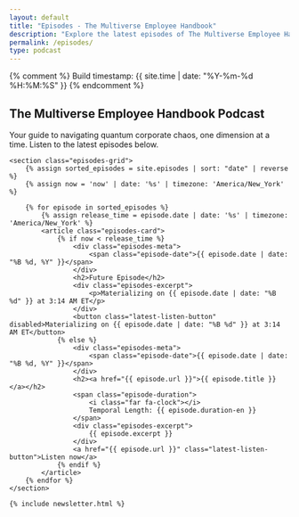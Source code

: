 ```yaml
---
layout: default
title: "Episodes - The Multiverse Employee Handbook"
description: "Explore the latest episodes of The Multiverse Employee Handbook, a podcast blending humor and science fiction."
permalink: /episodes/
type: podcast
---
```


{% comment %} Build timestamp: {{ site.time | date: "%Y-%m-%d %H:%M:%S" }} {% endcomment %}

<div class="background-container">
    <div class="background-overlay"></div>
</div>

<div class="main-container">
    <section class="episodes-header">
        <h1>The Multiverse Employee Handbook Podcast</h1>
        <p class="episodes-intro">Your guide to navigating quantum corporate chaos, one dimension at a time. Listen to the latest episodes below.</p>
    </section>

    <section class="episodes-grid">
        {% assign sorted_episodes = site.episodes | sort: "date" | reverse %}
        {% assign now = 'now' | date: '%s' | timezone: 'America/New_York' %}

        {% for episode in sorted_episodes %}
            {% assign release_time = episode.date | date: '%s' | timezone: 'America/New_York' %}
            <article class="episodes-card">
                {% if now < release_time %}
                    <div class="episodes-meta">
                        <span class="episode-date">{{ episode.date | date: "%B %d, %Y" }}</span>
                    </div>
                    <h2>Future Episode</h2>
                    <div class="episodes-excerpt">
                        <p>Materializing on {{ episode.date | date: "%B %d" }} at 3:14 AM ET</p>
                    </div>
                    <button class="latest-listen-button" disabled>Materializing on {{ episode.date | date: "%B %d" }} at 3:14 AM ET</button>
                {% else %}
                    <div class="episodes-meta">
                        <span class="episode-date">{{ episode.date | date: "%B %d, %Y" }}</span>
                    </div>
                    <h2><a href="{{ episode.url }}">{{ episode.title }}</a></h2>
                    <span class="episode-duration">
                        <i class="far fa-clock"></i>
                        Temporal Length: {{ episode.duration-en }}
                    </span>
                    <div class="episodes-excerpt">
                        {{ episode.excerpt }}
                    </div>
                    <a href="{{ episode.url }}" class="latest-listen-button">Listen now</a>
                {% endif %}
            </article>
        {% endfor %}
    </section>

    {% include newsletter.html %}
</div>

<div id="quantum-field" class="quantum-field"></div>
